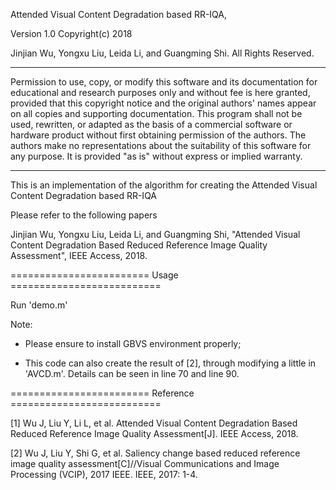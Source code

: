 Attended Visual Content Degradation based RR-IQA,

Version 1.0 Copyright(c) 2018

Jinjian Wu, Yongxu Liu, Leida Li, and Guangming Shi. All Rights Reserved.

----------------------------------------------------------------------

Permission to use, copy, or modify this software and its documentation for educational and research purposes only and without fee is here granted, provided that this copyright notice and the original authors' names appear on all copies and supporting documentation. This program shall not be used, rewritten, or adapted as the basis of a commercial software or hardware product without first obtaining permission of the authors. The authors make no representations about the suitability of this software for any purpose. It is provided "as is" without express or implied warranty.

----------------------------------------------------------------------

This is an implementation of the algorithm for creating the Attended Visual Content Degradation based RR-IQA

Please refer to the following papers

Jinjian Wu, Yongxu Liu, Leida Li, and Guangming Shi, "Attended Visual Content Degradation Based Reduced Reference Image Quality Assessment", IEEE Access, 2018. 

======================== Usage ==========================

Run 'demo.m'

Note:

- Please ensure to install GBVS environment properly;

- This code can also create the result of [2], through modifying a little in 'AVCD.m'. Details can be seen in line 70 and line 90.

======================== Reference  ==========================

[1] Wu J, Liu Y, Li L, et al. Attended Visual Content Degradation Based Reduced Reference Image Quality Assessment[J]. IEEE Access, 2018.

[2] Wu J, Liu Y, Shi G, et al. Saliency change based reduced reference image quality assessment[C]//Visual Communications and Image Processing (VCIP), 2017 IEEE. IEEE, 2017: 1-4.
